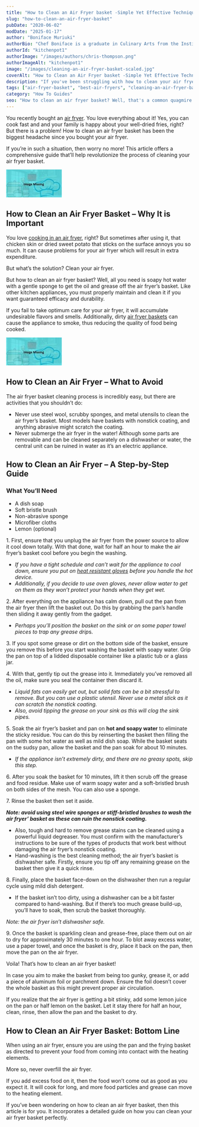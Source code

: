 ```yaml
---
title: "How to Clean an Air Fryer basket -Simple Yet Effective Techniques"
slug: "how-to-clean-an-air-fryer-basket"
pubDate: "2020-06-02"
modDate: "2025-01-17"
author: "Boniface Muriuki"
authorBio: "Chef Boniface is a graduate in Culinary Arts from the Institute of Culinary Education, New York. He has worked in several restaurants and is currently the Head Chef at Cavali Restaurant. He has excelled in developing unique recipes and influencing the menu at the restaurant. He prides himself in sharing his knowledge at thekitchenpot.com where he writes about the best cookware for various recipes.."
authorId: "kitchenpot1"
authorImage: "/images/authors/chris-thompson.png"
authorImageAlt: "kitchenpot1"
image: "/images/cleaning-an-air-fryer-basket-scaled.jpg"
coverAlt: "How to Clean an Air Fryer basket -Simple Yet Effective Techniques"
description: "If you've been struggling with how to clean your air fryer basket, worry no more! This comprehensive guide offers step-by-step instructions to help you easily and effectively clean your air fryer basket, ensuring its longevity and optimal performance. Say goodbye to"
tags: ["air-fryer-basket", "best-air-fryers", "cleaning-an-air-fryer-basket"]
category: "How To Guides"
seo: "How to clean an air fryer basket? Well, that's a common quagmire among kitchen enthusiasts. If you're in such a situation, we'll make your cleaning process a breeze!"
---
```


You recently bought an [air fryer](https://en.wikipedia.org/wiki/Air_fryer). You love everything about it! Yes, you can cook fast and and your family is happy about your well-dried fries, right? But there is a problem! How to clean an air fryer basket has been the biggest headache since you bought your air fryer.

If you’re in such a situation, then worry no more! This article offers a comprehensive guide that’ll help revolutionize the process of cleaning your air fryer basket.

![How to Clean an Air Fryer ](images/portablegasgrill.jpg)

## How to Clean an Air Fryer Basket – Why It is Important

You love [cooking in an air fryer](https://thekitchenpot.com/blog/best-air-fryers-under-100//), right? But sometimes after using it, that chicken skin or dried sweet potato that sticks on the surface annoys you so much. It can cause problems for your air fryer which will result in extra expenditure.

But what’s the solution? Clean your air fryer.

But how to clean an air fryer basket? Well, all you need is soapy hot water with a gentle sponge to get the oil and grease off the air fryer’s basket. Like other kitchen appliances, you must properly maintain and clean it if you want guaranteed efficacy and durability. 

If you fail to take optimum care for your air fryer, it will accumulate undesirable flavors and smells. Additionally, dirty [air fryer baskets](https://www.wikihow.com/Use-a-Nuwave-Air-Fryer) can cause the appliance to smoke, thus reducing the quality of food being cooked.

![How to clean an air fryer](images/portablegasgrill.jpg)

## How to Clean an Air Fryer – What to Avoid

The air fryer basket cleaning process is incredibly easy, but there are activities that you shouldn’t do:

-   Never use steel wool, scrubby sponges, and metal utensils to clean the air fryer’s basket. Most models have baskets with nonstick coating, and anything abrasive might scratch the coating.
-   Never submerge the air fryer in the water! Although some parts are removable and can be cleaned separately on a dishwasher or water, the central unit can be ruined in water as it’s an electric appliance.

## How to Clean an Air Fryer – A Step-by-Step Guide

### What You’ll Need

-   A dish soap
-   Soft bristle brush
-   Non-abrasive sponge
-   Microfiber cloths
-   Lemon (optional)

1\. First, ensure that you unplug the air fryer from the power source to allow it cool down totally. With that done, wait for half an hour to make the air fryer’s basket cool before you begin the washing.

-   *If you have a tight schedule and can’t wait for the appliance to cool down, ensure you put on [heat resistant gloves](https://thekitchenpot.com/blog/10-best-heat-resistant-gloves-for-cooking//) before you handle the hot device.*
-   *Additionally, if you decide to use oven gloves, never allow water to get on them as they won’t protect your hands when they get wet.*

2\. After everything on the appliance has calm down, pull out the pan from the air fryer then lift the basket out. Do this by grabbing the pan’s handle then sliding it away gently from the gadget.

-   *Perhaps you’ll position the basket on the sink or on some paper towel pieces to trap any grease drip*s.

3\. If you spot some grease or dirt on the bottom side of the basket, ensure you remove this before you start washing the basket with soapy water. Grip the pan on top of a lidded disposable container like a plastic tub or a glass jar. 

4\. With that, gently tip out the grease into it. Immediately you’ve removed all the oil, make sure you seal the container then discard it.

-   *Liquid fats can easily get out, but solid fats can be a bit stressful to remove. But you can use a plastic utensil. Never use a metal stick as it can scratch the nonstick coating.*
-   *Also, avoid tipping the grease on your sink as this will clog the sink pipes.*

5\. Soak the air fryer’s basket and pan on **hot and soapy water** to eliminate the sticky residue. You can do this by reinserting the basket then filling the pan with some hot water as well as mild dish soap. While the basket seats on the sudsy pan, allow the basket and the pan soak for about 10 minutes.

-   *If the appliance isn’t extremely dirty, and there are no greasy spots, skip this step.*

6\. After you soak the basket for 10 minutes, lift it then scrub off the grease and food residue. Make use of warm soapy water and a soft-bristled brush on both sides of the mesh. You can also use a sponge.

7\. Rinse the basket then set it aside. 

***Note: avoid using steel wire sponges or stiff-bristled brushes to wash the air fryer’ basket as these can ruin the nonstick coating.***

-   Also, tough and hard to remove grease stains can be cleaned using a powerful liquid degreaser. You must confirm with the manufacturer’s instructions to be sure of the types of products that work best without damaging the air fryer’s nonstick coating.
-   Hand-washing is the best cleaning method; the air fryer’s basket is dishwasher safe. Firstly, ensure you tip off any remaining grease on the basket then give it a quick rinse. 

8\. Finally, place the basket face-down on the dishwasher then run a regular cycle using mild dish detergent.

-   If the basket isn’t too dirty, using a dishwasher can be a bit faster compared to hand-washing. But if there’s too much grease build-up, you’ll have to soak, then scrub the basket thoroughly.

*Note: the air fryer isn’t dishwasher safe.*

9\. Once the basket is sparkling clean and grease-free, place them out on air to dry for approximately 30 minutes to one hour. To blot away excess water, use a paper towel, and once the basket is dry, place it back on the pan, then move the pan on the air fryer.

Voila! That’s how to clean an air fryer basket!

In case you aim to make the basket from being too gunky, grease it, or add a piece of aluminum foil or parchment down. Ensure the foil doesn’t cover the whole basket as this might prevent proper air circulation.

If you realize that the air fryer is getting a bit stinky, add some lemon juice on the pan or half lemon on the basket. Let it stay there for half an hour, clean, rinse, then allow the pan and the basket to dry.

## **How to Clean an Air Fryer Basket: Bottom Line** 

When using an air fryer, ensure you are using the pan and the frying basket as directed to prevent your food from coming into contact with the heating elements.

More so, never overfill the air fryer.

If you add excess food on it, then the food won’t come out as good as you expect it. It will cook for long, and more food particles and grease can move to the heating element.

If you’ve been wondering on how to clean an air fryer basket, then this article is for you. It incorporates a detailed guide on how you can clean your air fryer basket perfectly.